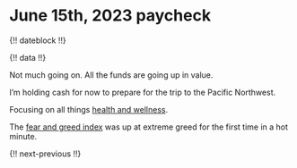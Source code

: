 # June 15th, 2023 paycheck

{!! dateblock !!}

{!! data !!}

Not much going on. All the funds are going up in value. 

I’m holding cash for now to prepare for the trip to the Pacific Northwest.

Focusing on all things [health and wellness](/experiences/health-and-wellness/). 

The [fear and greed index](https://www.cnn.com/markets/fear-and-greed) was up at extreme greed for the first time in a hot minute.

{!! next-previous !!}
